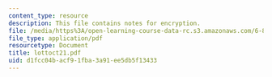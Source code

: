 ```yaml
---
content_type: resource
description: This file contains notes for encryption.
file: /media/https%3A/open-learning-course-data-rc.s3.amazonaws.com/6-805-ethics-and-the-law-on-the-electronic-frontier-fall-2005/d1fcc04bacf91fba3a91ee5db5f13433_lottoct21.pdf
file_type: application/pdf
resourcetype: Document
title: lottoct21.pdf
uid: d1fcc04b-acf9-1fba-3a91-ee5db5f13433
---
```

